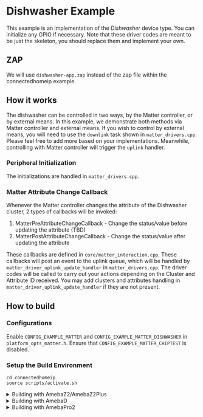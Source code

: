 # Dishwasher Example
This example is an implementation of the *Dishwasher* device type. You can initialize any GPIO if necessary. Note that these driver codes are meant to be just the skeleton, you should replace them and implement your own.

## ZAP
We will use `dishwasher-app.zap` instead of the zap file within the connectedhomeip example.

## How it works
The dishwasher can be controlled in two ways, by the Matter controller, or by external means. 
In this example, we demonstrate both methods via Matter controller and external means.
If you wish to control by external means, you will need to use the `downlink` task shown in `matter_drivers.cpp`. Please feel free to add more based on your implementations. Meanwhile, controlling with Matter controller will trigger the `uplink` handler.

### Peripheral Initialization
The initializations are handled in `matter_drivers.cpp`.

### Matter Attribute Change Callback
Whenever the Matter controller changes the attribute of the Dishwasher cluster, 2 types of callbacks will be invoked:
  1. MatterPreAttributeChangeCallback - Change the status/value before updating the attribute (TBD)
  2. MatterPostAttributeChangeCallback - Change the status/value after updating the attribute

These callbacks are defined in `core/matter_interaction.cpp`.
These callbacks will post an event to the uplink queue, which will be handled by `matter_driver_uplink_update_handler` in `matter_drivers.cpp`.
The driver codes will be called to carry out your actions depending on the Cluster and Attribute ID received.
You may add clusters and attributes handling in `matter_driver_uplink_update_handler` if they are not present. 

## How to build

### Configurations
Enable `CONFIG_EXAMPLE_MATTER` and `CONFIG_EXAMPLE_MATTER_DISHWASHER` in `platform_opts_matter.h`.
Ensure that `CONFIG_EXAMPLE_MATTER_CHIPTEST` is disabled.

### Setup the Build Environment

    cd connectedhomeip
    source scripts/activate.sh

<details>
  <summary>Building with AmebaZ2/AmebaZ2Plus</summary>

### AmebaZ2/AmebaZ2Plus (RTL8710C)

#### Build Matter Libraries

**Navigate to `realtek_amebaz2_v0_example` for AmebaZ2 or `realtek_amebaz2plus_v0_example` for AmebaZ2Plus**

    cd ameba-rtos-z2/project/realtek_amebaX_v0_example/GCC-RELEASE/
    make dishwasher_port

#### Build the Final Firmware

    cd ameba-rtos-z2/project/realtek_amebaX_v0_example/GCC-RELEASE/
    make is_matter

#### Clean Matter Libraries

    cd ameba-rtos-z2/project/realtek_amebaX_v0_example/GCC-RELEASE/
    make clean_matter_libs

#### Clean Ameba Matter application

    cd ameba-rtos-z2/project/realtek_amebaX_v0_example/GCC-RELEASE/
    make clean_matter

</details>

<details>
  <summary>Building with AmebaD</summary>

### AmebaD (RTL8721D)

#### Build Matter Libraries

    cd ameba-rtos-d/project/realtek_amebaD_va0_example/GCC-RELEASE/project_hp
    make -C asdk dishwasher_port
    
#### Build the Final Firmware

    cd ameba-rtos-d/project/realtek_amebaD_va0_example/GCC-RELEASE/project_lp
    make all
    cd ameba-rtos-d/project/realtek_amebaD_va0_example/GCC-RELEASE/project_hp
    make all

#### Clean Matter Libraries and Firmware

    cd ameba-rtos-d/project/realtek_amebaD_va0_example/GCC-RELEASE/project_hp
    make clean

</details>

<details>
  <summary>Building with AmebaPro2</summary>

### AmebaPro2 (RTL8732B)

Please contact Realtek to obtain the sdk.
  
#### Build Matter Libraries

    cd sdk/project/realtek_amebapro2_v0_example/GCC-RELEASE
    make dishwasher_port

#### Build the Final Firmware

Please open a **NEW** terminal

    cd sdk/project/realtek_amebapro2_v0_example/GCC-RELEASE
    mkdir build_matter ; cd build_matter
    cmake .. -G"Unix Makefiles" -DCMAKE_TOOLCHAIN_FILE=../toolchain.cmake -DEXAMPLE=matter
    cmake --build . --target flash -j

#### Clean Matter Libraries

    cd sdk/project/realtek_amebapro2_v0_example/GCC-RELEASE
    make clean_matter_libs

</details>
